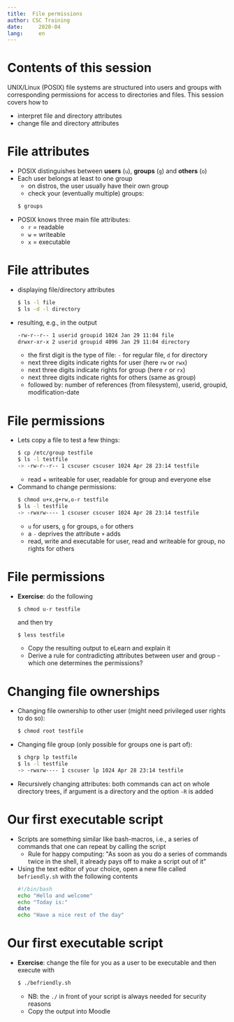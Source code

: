 ```yaml
---
title:  File permissions
author: CSC Training
date:     2020-04
lang:     en
---
```

# Contents of this session

UNIX/Linux (POSIX) file systems are structured into users and groups with corresponding permissions for access to directories and files. This session covers how to

- interpret file and directory attributes
- change file and directory attributes

# File attributes

- POSIX distinguishes between **users** (`u`), **groups** (`g`) and **others** (`o`)
- Each user belongs at least to one group
	- on distros, the user usually have their own group
	- check your (eventually multiple) groups:
	```bash
	$ groups
	```
- POSIX knows three main file attributes: 
	- `r` = readable
	- `w` = writeable
	- `x` = executable
	
# File attributes

- displaying file/directory attributes
	```bash
	$ ls -l file
	$ ls -d -l directory
	```
- resulting, e.g.,  in the output
	```bash
	-rw-r--r-- 1 userid groupid 1024 Jan 29 11:04 file
	drwxr-xr-x 2 userid groupid 4096 Jan 29 11:04 directory
	```
	- the first digit is the type of file: `-` for regular file, `d` for directory
	- next three digits indicate rights for user (here `rw` or `rwx`)
	- next three digits indicate rights for group (here `r` or `rx`)
	- next three digits indicate rights for others (same as group)
	- followed by: number of references (from filesystem), userid, groupid, modification-date
	
# File permissions	

- Lets copy a file to test a few things:
	```bash
	$ cp /etc/group testfile
	$ ls -l testfile
	-> -rw-r--r-- 1 cscuser cscuser 1024 Apr 28 23:14 testfile
	```
	- read + writeable for user, readable for group and everyone else
- Command to change permissions:
	```bash
	$ chmod u+x,g+rw,o-r testfile
	$ ls -l testfile
	-> -rwxrw---- 1 cscuser cscuser 1024 Apr 28 23:14 testfile
	```
	- `u` for users, `g` for groups, `o` for others
	- a `-` deprives the attribute `+` adds
	- read, write and executable for user, read and writeable for group, no rights for others
	
# File permissions

- **Exercise**: do the following
	```bash
	$ chmod u-r testfile
	```
	and then try
	```
	$ less testfile
	```
	- Copy the resulting output to eLearn and explain it
	- Derive a rule for contradicting attributes between user and group - which one determines the permissions?
	
# Changing file ownerships

- Changing file ownership to other user (might need privileged user rights to do so):
	```bash
	$ chmod root testfile
	```
- Changing file group (only possible for groups one is part of):
	```bash
	$ chgrp lp testfile
	$ ls -l testfile
	-> -rwxrw---- 1 cscuser lp 1024 Apr 28 23:14 testfile
	```
- Recursively changing attributes: both commands can act on whole directory trees, if argument is a directory and the option `-R` is added	

# Our first executable script

- Scripts are something similar like bash-macros, i.e., a series of commands that one can repeat by calling the script
	- Rule for happy computing: "As soon as you do a series of commands twice in the shell, it already pays off to make a script out of it"
- Using the text editor of your choice, open a new file called `befriendly.sh` with the following contents
	```bash
	#!/bin/bash
	echo "Hello and welcome"
	echo "Today is:"
	date
	echo "Have a nice rest of the day"
	```
	
# Our first executable script	
- **Exercise**: change the file for you as a user to be executable and then execute with
	```bash
	$ ./befriendly.sh
	```
	- NB: the `./` in front of your script is always needed for security reasons
	- Copy the output into Moodle
	
